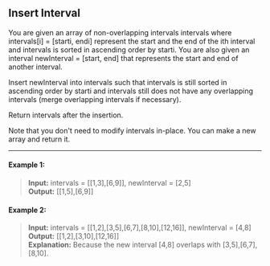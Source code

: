 ## Insert Interval

You are given an array of non-overlapping intervals intervals where intervals[i] = [starti, endi] represent the start and the end of the ith interval and intervals is sorted in ascending order by starti. You are also given an interval newInterval = [start, end] that represents the start and end of another interval.

Insert newInterval into intervals such that intervals is still sorted in ascending order by starti and intervals still does not have any overlapping intervals (merge overlapping intervals if necessary).

Return intervals after the insertion.

Note that you don't need to modify intervals in-place. You can make a new array and return it.

---

#### Example 1:
> **Input:** intervals = [[1,3],[6,9]], newInterval = [2,5]<br>
> **Output:** [[1,5],[6,9]]

#### Example 2:
> **Input:** intervals = [[1,2],[3,5],[6,7],[8,10],[12,16]], newInterval = [4,8]<br>
> **Output:** [[1,2],[3,10],[12,16]]<br>
> **Explanation:** Because the new interval [4,8] overlaps with [3,5],[6,7],[8,10].
